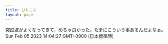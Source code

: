 ```yaml
---
title: ひとこと
layout: page
---
```

<div class="box" dt="1675573467244">
  突然波がよくなってきて、めちゃ良かった。たまにこういう事あるんだよなぁ。
  <div class="content is-small">Sun Feb 05 2023 14:04:27 GMT+0900 (日本標準時)</div>
</div>